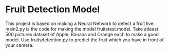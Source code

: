 # Fruit Detection Model
This project is based on making a Neural Network to detect a fruit live.
main2.py is the code for making the model fruitstest.model.
Take atleast 500 pictures dataset of Apple, Banana and Orange each to make a good model.
Use fruitsdetection.py to predict the fruit which you have in front of your camera.
